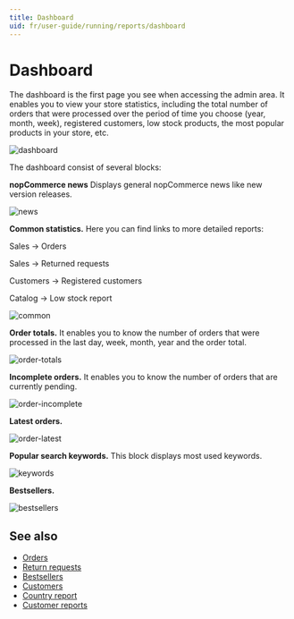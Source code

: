 ```yaml
---
title: Dashboard
uid: fr/user-guide/running/reports/dashboard
---
```


# Dashboard

The dashboard is the first page you see when accessing the admin area. It enables you to view your store statistics, including the total number of orders that were processed over the period of time you choose (year, month, week), registered customers, low stock products, the most popular products in your store, etc.

![dashboard](_static/dashboard/dashboard.png)

The dashboard consist of several blocks:

**nopCommerce news** Displays general nopCommerce news like new version releases.

![news](_static/dashboard/news.png)

**Common statistics.** Here you can find links to more detailed reports:

Sales → Orders

Sales → Returned requests

Customers → Registered customers

Catalog → Low stock report

![common](_static/dashboard/common.png)

**Order totals.** It enables you to know the number of orders that were processed in the last day, week, month, year and the order total.

![order-totals](_static/dashboard/order-totals.png)

**Incomplete orders.** It enables you to know the number of orders that are currently pending.

![order-incomplete](_static/dashboard/order-incomplete.png)

**Latest orders.**

![order-latest](_static/dashboard/order-latest.png)

**Popular search keywords.** This block displays most used keywords.

![keywords](_static/dashboard/keywords.png)

**Bestsellers.**

![bestsellers](_static/dashboard/bestsellers.png)

## See also

* [Orders](xref:fr/user-guide/running/order-management/orders/index)
* [Return requests](xref:fr/user-guide/running/order-management/return-requests/index)
* [Bestsellers](xref:fr/user-guide/running/reports/bestsellers-never-purchased)
* [Customers](xref:fr/user-guide/running/customer-management/index)
* [Country report](xref:fr/user-guide/running/reports/country-report)
* [Customer reports](xref:fr/user-guide/running/reports/customer-reports)